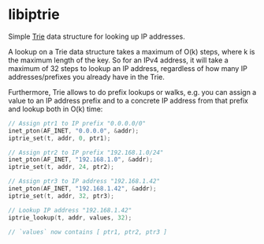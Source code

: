 # libiptrie
Simple [Trie](https://en.wikipedia.org/wiki/Trie) data structure for looking
up IP addresses.

A lookup on a Trie data structure takes a maximum of O(k) steps, where k is
the maximum length of the key. So for an IPv4 address, it will take a maximum
of 32 steps to lookup an IP address, regardless of how many IP
addresses/prefixes you already have in the Trie.

Furthermore, Trie allows to do prefix lookups or walks, e.g. you can assign a
value to an IP address prefix and to a concrete IP address from that prefix and
lookup both in O(k) time:

```c
// Assign ptr1 to IP prefix "0.0.0.0/0"
inet_pton(AF_INET, "0.0.0.0", &addr);
iptrie_set(t, addr, 0, ptr1);

// Assign ptr2 to IP prefix "192.168.1.0/24"
inet_pton(AF_INET, "192.168.1.0", &addr);
iptrie_set(t, addr, 24, ptr2);

// Assign ptr3 to IP address "192.168.1.42"
inet_pton(AF_INET, "192.168.1.42", &addr);
iptrie_set(t, addr, 32, ptr3);

// Lookup IP address "192.168.1.42"
iptrie_lookup(t, addr, values, 32);

// `values` now contains [ ptr1, ptr2, ptr3 ]
```
